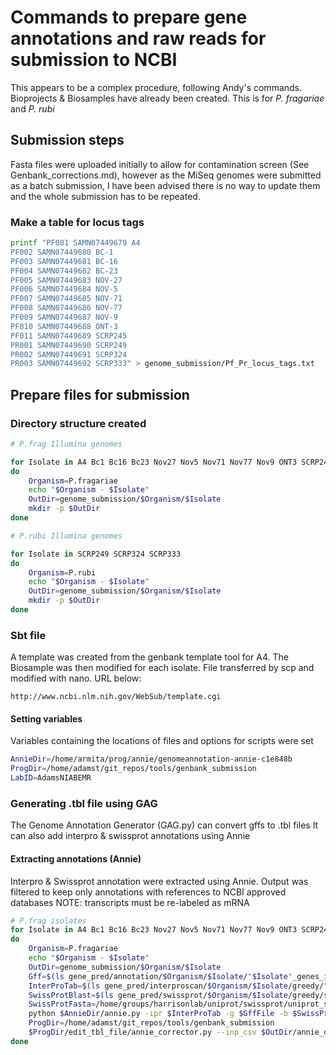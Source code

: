 # Commands to prepare gene annotations and raw reads for submission to NCBI

This appears to be a complex procedure, following Andy's commands.
Bioprojects & Biosamples have already been created.
This is for *P. fragariae* and *P. rubi*

## Submission steps

Fasta files were uploaded initially to allow for contamination screen
(See Genbank_corrections.md), however as the MiSeq genomes were submitted as a
batch submission, I have been advised there is no way to update them and the
whole submission has to be repeated.

### Make a table for locus tags

```bash
printf "PF001 SAMN07449679 A4
PF002 SAMN07449680 BC-1
PF003 SAMN07449681 BC-16
PF004 SAMN07449682 BC-23
PF005 SAMN07449683 NOV-27
PF006 SAMN07449684 NOV-5
PF007 SAMN07449685 NOV-71
PF008 SAMN07449686 NOV-77
PF009 SAMN07449687 NOV-9
PF010 SAMN07449688 ONT-3
PF011 SAMN07449689 SCRP245
PR001 SAMN07449690 SCRP249
PR002 SAMN07449691 SCRP324
PR003 SAMN07449692 SCRP333" > genome_submission/Pf_Pr_locus_tags.txt
```

## Prepare files for submission

### Directory structure created

```bash
# P.frag Illumina genomes

for Isolate in A4 Bc1 Bc16 Bc23 Nov27 Nov5 Nov71 Nov77 Nov9 ONT3 SCRP245_v2
do
    Organism=P.fragariae
    echo "$Organism - $Isolate"
    OutDir=genome_submission/$Organism/$Isolate
    mkdir -p $OutDir
done

# P.rubi Illumina genomes

for Isolate in SCRP249 SCRP324 SCRP333
do
    Organism=P.rubi
    echo "$Organism - $Isolate"
    OutDir=genome_submission/$Organism/$Isolate
    mkdir -p $OutDir
done
```

### Sbt file

A template was created from the genbank template tool for A4. The Biosample
was then modified for each isolate. File transferred by scp and modified with
nano. URL below:

```
http://www.ncbi.nlm.nih.gov/WebSub/template.cgi
```

#### Setting variables

Variables containing the locations of files and options for scripts were set

```bash
AnnieDir=/home/armita/prog/annie/genomeannotation-annie-c1e848b
ProgDir=/home/adamst/git_repos/tools/genbank_submission
LabID=AdamsNIABEMR
```

### Generating .tbl file using GAG

The Genome Annotation Generator (GAG.py) can convert gffs to .tbl files
It can also add interpro & swissprot annotations using Annie

#### Extracting annotations (Annie)

Interpro & Swissprot annotation were extracted using Annie. Output was filtered
to keep only annotations with references to NCBI approved databases
NOTE: transcripts must be re-labeled as mRNA

```bash
# P.frag isolates
for Isolate in A4 Bc1 Bc16 Bc23 Nov27 Nov5 Nov71 Nov77 Nov9 ONT3 SCRP245_v2
do
    Organism=P.fragariae
    echo "$Organism - $Isolate"
    OutDir=genome_submission/$Organism/$Isolate
    Gff=$(ls gene_pred/annotation/$Organism/$Isolate/"$Isolate"_genes_incl_ORFeffectors.gff3)
    InterProTab=$(ls gene_pred/interproscan/$Organism/$Isolate/greedy/"$Isolate"_interproscan.tsv)
    SwissProtBlast=$(ls gene_pred/swissprot/$Organism/$Isolate/greedy/swissprot_vJul2016_tophit_parsed.tbl)
    SwissProtFasta=/home/groups/harrisonlab/uniprot/swissprot/uniprot_sprot.fasta
    python $AnnieDir/annie.py -ipr $InterProTab -g $GffFile -b $SwissProtBlast -db $SwissProtFasta -o $OutDir/annie_output.csv --fix_bad_products
    ProgDir=/home/adamst/git_repos/tools/genbank_submission
    $ProgDir/edit_tbl_file/annie_corrector.py --inp_csv $OutDir/annie_output.csv --out_csv $OutDir/annie_corrected_output.csv
done
```
